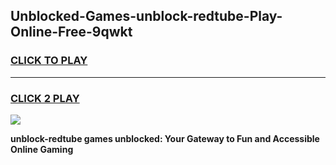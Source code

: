
## Unblocked-Games-unblock-redtube-Play-Online-Free-9qwkt
<h3>
<a href="https://premium76.site?title=unblock-redtube&ref=26A">CLICK TO PLAY</a></h3>
<hr>

<h3>
<a href="https://premium76.site?title=unblock-redtube&ref=26A">CLICK 2 PLAY</a>
  
</h3>

<a href="https://premium76.site?title=unblock-redtube&ref=26A"><img src="https://clearcache.store/games.png"></a>


**unblock-redtube games unblocked: Your Gateway to Fun and Accessible Online Gaming**
